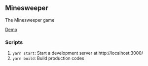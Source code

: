 ## Minesweeper

The Minesweeper game

[Demo](https://minesweeper-demo.netlify.app/)

### Scripts
1. `yarn start`: Start a development server at http://localhost:3000/
1. `yarn build`: Build production codes
